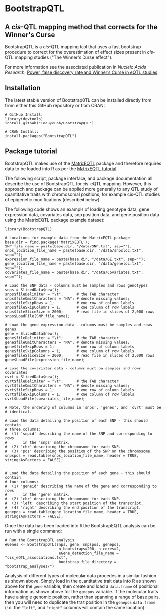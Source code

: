 # BootstrapQTL
## A *cis*-QTL mapping method that corrects for the Winner's Curse

BootstrapQTL is a *cis*-QTL mapping tool that uses a fast bootstrap procedure 
to correct for the overestimation of effect sizes present in  *cis*-QTL 
mapping studies ("The Winner's Curse effect").

For more information see the associated publication in *Nucleic Acids Research*; [Power, false discovery rate and Winner’s Curse in eQTL studies](https://doi.org/10.1093/nar/gky780).

## Installation

The latest stable version of BootstrapQTL can be installed directly from
from either this GitHub repository or from CRAN:

```{r}
# GitHub Install:
library(devtools)
install_github("InouyeLab/BootstrapQTL")

# CRAN Install:
install.packages("BootstrapQTL")
```

## Package tutorial

BootstrapQTL makes use of the [MatrixEQTL](http://www.bios.unc.edu/research/genomic_software/Matrix_eQTL/)
package and therefore requires data to be loaded into R as per the 
[MatrixEQTL tutorial](http://www.bios.unc.edu/research/genomic_software/Matrix_eQTL/runit.html).

The following script, package interface, and package documentation all
describe the use of BootstrapQTL for cis-eQTL mapping. However, this 
approach and package can be applied more generally to any QTL study of
quantitative traits with chromosomal positions, for example cis-QTL 
studies of epigenetic modifications (described below). 

The following code shows an example of loading genotype data, gene 
expression data, covariates data, snp position data, and gene position
data using the MatrixEQTL package example dataset:

```{r}
library(BootstrapQTL)

# Locations for example data from the MatrixEQTL package
base.dir = find.package('MatrixEQTL');
SNP_file_name = paste(base.dir, "/data/SNP.txt", sep="");
snps_location_file_name = paste(base.dir, "/data/snpsloc.txt", sep="");
expression_file_name = paste(base.dir, "/data/GE.txt", sep="");
gene_location_file_name = paste(base.dir, "/data/geneloc.txt", sep="");
covariates_file_name = paste(base.dir, "/data/Covariates.txt", sep="");

# Load the SNP data - columns must be samples and rows genotypes
snps = SlicedData$new();
snps$fileDelimiter = "\t";      # the TAB character
snps$fileOmitCharacters = "NA"; # denote missing values;
snps$fileSkipRows = 1;          # one row of column labels
snps$fileSkipColumns = 1;       # one column of row labels
snps$fileSliceSize = 2000;      # read file in slices of 2,000 rows
snps$LoadFile(SNP_file_name);

# Load the gene expression data - columns must be samples and rows genes
gene = SlicedData$new();
gene$fileDelimiter = "\t";      # the TAB character
gene$fileOmitCharacters = "NA"; # denote missing values;
gene$fileSkipRows = 1;          # one row of column labels
gene$fileSkipColumns = 1;       # one column of row labels
gene$fileSliceSize = 2000;      # read file in slices of 2,000 rows
gene$LoadFile(expression_file_name);

# Load the covariates data - columns must be samples and rows covariates
cvrt = SlicedData$new();
cvrt$fileDelimiter = "\t";      # the TAB character
cvrt$fileOmitCharacters = "NA"; # denote missing values;
cvrt$fileSkipRows = 1;          # one row of column labels
cvrt$fileSkipColumns = 1;       # one column of row labels
cvrt$LoadFile(covariates_file_name);

# Note, the ordering of columns in 'snps', 'genes', and 'cvrt' must be
# identical.

# Load the data detailing the position of each SNP - this should contain
# three columns: 
#  (1) 'snpid' describing the name of the SNP and corresponding to rows 
#       in the 'snps' matrix.
#  (2) 'chr' describing the chromosome for each SNP.
#  (3) 'pos' describing the position of the SNP on the chromosome.
snpspos = read.table(snps_location_file_name, header = TRUE, stringsAsFactors = FALSE);


# Load the data detailing the position of each gene - this should contain
# four columns:
#  (1) 'geneid' describing the name of the gene and corresponding to rows 
#       in the 'gene' matrix.
#  (2) 'chr' describing the chromosome for each SNP.
#  (3) 'left' describing the start position of the transcript.
#  (4) 'right' describing the end position of the transcript.
genepos = read.table(gene_location_file_name, header = TRUE, stringsAsFactors = FALSE);
```

Once the data has been loaded into R the BootstrapEQTL analysis can be
run with a single command:

```{r}
# Run the BootstrapQTL analysis
eGenes <- BootstrapQTL(snps, gene, snpspos, genepos,
                        n_bootstraps=200, n_cores=2,
                        eGene_detection_file_name = "cis_eQTL_associations.txt",
                        bootstrap_file_directory = "bootstrap_analyses/")
```

Analysis of different types of  molecular data procedes in a similar 
fashion as shown above. Simply load in the quantitative trait data into 
R as shown above for the `gene` variable, then create and load a 
`data.frame` of positional information as shown above for the `genepos`
variable. If the molecular traits have a single genomic position, rather
than spanning a range of base pairs, then you will need to duplicate 
the trait position in the `genepos` `data.frame` (*i.e.* the `"left"`,
and `"right"` columns will contain the same location).

